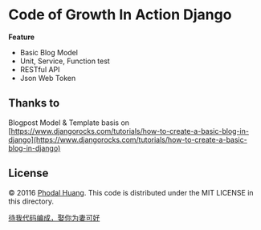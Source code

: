 Code of Growth In Action Django
===

**Feature**

 - Basic Blog Model
 - Unit, Service, Function test
 - RESTful API
 - Json Web Token

Thanks to
---

Blogpost Model & Template basis on [https://www.djangorocks.com/tutorials/how-to-create-a-basic-blog-in-django](https://www.djangorocks.com/tutorials/how-to-create-a-basic-blog-in-django)

License
---

© 20116 [Phodal Huang](https://www.phodal.com). This code is distributed under the MIT LICENSE in this directory.

[待我代码编成，娶你为妻可好](http://www.xuntayizhan.com/person/ji-ke-ai-qing-zhi-er-shi-dai-wo-dai-ma-bian-cheng-qu-ni-wei-qi-ke-hao-wan/)

